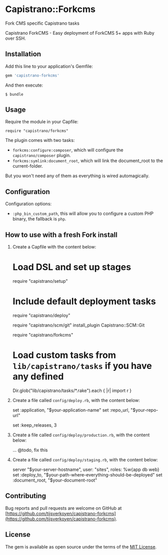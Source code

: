 # Capistrano::Forkcms

Fork CMS specific Capistrano tasks

Capistrano ForkCMS - Easy deployment of ForkCMS 5+ apps with Ruby over SSH.


## Installation

Add this line to your application's Gemfile:

```ruby
gem 'capistrano-forkcms'
```

And then execute:

    $ bundle


## Usage

Require the module in your Capfile:

    require "capistrano/forkcms"
    
The plugin comes with two tasks:

* `forkcms:configure:composer`, which will configure the `capistrano/composer` plugin.
* `forkcms:symlink:document_root`, which will link the document_root to the current-folder. 

But you won't need any of them as everything is wired automagically.


## Configuration

Configuration options:

* `:php_bin_custom_path`, this will allow you to configure a custom PHP binary, the fallback is `php`.
  

## How to use with a fresh Fork install

1. Create a Capfile with the content below:

    # Load DSL and set up stages
    require "capistrano/setup"

    # Include default deployment tasks
    require "capistrano/deploy"

    require "capistrano/scm/git"
    install_plugin Capistrano::SCM::Git

    require "capistrano/forkcms"

    # Load custom tasks from `lib/capistrano/tasks` if you have any defined
    Dir.glob("lib/capistrano/tasks/*.rake").each { |r| import r }

2. Create a file called `config/deploy.rb`, with the content below:

    set :application, "$your-application-name"
    set :repo_url, "$your-repo-url"

    set :keep_releases, 3

3. Create a file called `config/deploy/production.rb`, with the content below:

    ... @todo, fix this

4. Create a file called `config/deploy/staging.rb`, with the content below:

    server "$your-server-hostname", user: "sites", roles: %w{app db web}
    set :deploy_to, "$your-path-where-everything-should-be-deployed"
    set :document_root, "$your-document-root"
    

## Contributing

Bug reports and pull requests are welcome on GitHub at [https://github.com/tijsverkoyen/capistrano-forkcms](https://github.com/tijsverkoyen/capistrano-forkcms).


## License

The gem is available as open source under the terms of the [MIT License](http://opensource.org/licenses/MIT).
